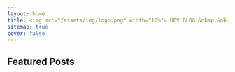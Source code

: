 ```yaml
---
layout: home
title: <img src="/assets/img/logo.png" width="10%"> DEV BLOG &nbsp;&nbsp;&nbsp;&nbsp;&nbsp;&nbsp;
sitemap: true
cover: false
---
```


## Featured Posts

<!--posts-->



<!-- See [Posts](/posts/) for more
{:.read-more} -->